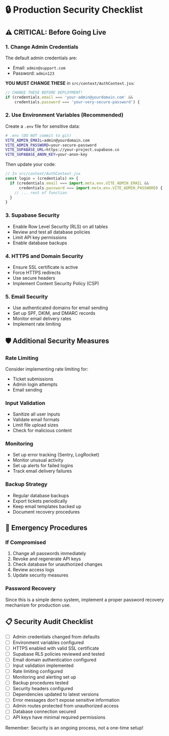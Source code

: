 # 🔒 Production Security Checklist

## ⚠️ CRITICAL: Before Going Live

### 1. Change Admin Credentials
The default admin credentials are:
- Email: `admin@support.com`
- Password: `admin123`

**YOU MUST CHANGE THESE** in `src/context/AuthContext.jsx`:

```javascript
// CHANGE THESE BEFORE DEPLOYMENT!
if (credentials.email === 'your-admin@yourdomain.com' && 
    credentials.password === 'your-very-secure-password') {
```

### 2. Use Environment Variables (Recommended)
Create a `.env` file for sensitive data:
```bash
# .env (DO NOT commit to git)
VITE_ADMIN_EMAIL=admin@yourdomain.com
VITE_ADMIN_PASSWORD=your-secure-password
VITE_SUPABASE_URL=https://your-project.supabase.co
VITE_SUPABASE_ANON_KEY=your-anon-key
```

Then update your code:
```javascript
// In src/context/AuthContext.jsx
const login = (credentials) => {
  if (credentials.email === import.meta.env.VITE_ADMIN_EMAIL && 
      credentials.password === import.meta.env.VITE_ADMIN_PASSWORD) {
    // ... rest of function
  }
}
```

### 3. Supabase Security
- Enable Row Level Security (RLS) on all tables
- Review and test all database policies
- Limit API key permissions
- Enable database backups

### 4. HTTPS and Domain Security
- Ensure SSL certificate is active
- Force HTTPS redirects
- Use secure headers
- Implement Content Security Policy (CSP)

### 5. Email Security
- Use authenticated domains for email sending
- Set up SPF, DKIM, and DMARC records
- Monitor email delivery rates
- Implement rate limiting

## 🛡️ Additional Security Measures

### Rate Limiting
Consider implementing rate limiting for:
- Ticket submissions
- Admin login attempts
- Email sending

### Input Validation
- Sanitize all user inputs
- Validate email formats
- Limit file upload sizes
- Check for malicious content

### Monitoring
- Set up error tracking (Sentry, LogRocket)
- Monitor unusual activity
- Set up alerts for failed logins
- Track email delivery failures

### Backup Strategy
- Regular database backups
- Export tickets periodically
- Keep email templates backed up
- Document recovery procedures

## 🚨 Emergency Procedures

### If Compromised
1. Change all passwords immediately
2. Revoke and regenerate API keys
3. Check database for unauthorized changes
4. Review access logs
5. Update security measures

### Password Recovery
Since this is a simple demo system, implement a proper password recovery mechanism for production use.

## 📋 Security Audit Checklist

- [ ] Admin credentials changed from defaults
- [ ] Environment variables configured
- [ ] HTTPS enabled with valid SSL certificate
- [ ] Supabase RLS policies reviewed and tested
- [ ] Email domain authentication configured
- [ ] Input validation implemented
- [ ] Rate limiting configured
- [ ] Monitoring and alerting set up
- [ ] Backup procedures tested
- [ ] Security headers configured
- [ ] Dependencies updated to latest versions
- [ ] Error messages don't expose sensitive information
- [ ] Admin routes protected from unauthorized access
- [ ] Database connection secured
- [ ] API keys have minimal required permissions

Remember: Security is an ongoing process, not a one-time setup!